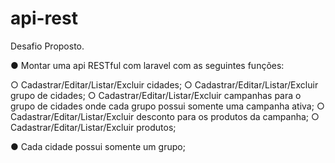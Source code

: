 # api-rest

Desafio Proposto.

● Montar uma api RESTful com laravel com as seguintes funções:

○ Cadastrar/Editar/Listar/Excluir cidades;
○ Cadastrar/Editar/Listar/Excluir grupo de cidades;
○ Cadastrar/Editar/Listar/Excluir campanhas para o grupo de cidades onde cada grupo possui somente uma campanha ativa;
○ Cadastrar/Editar/Listar/Excluir desconto para os produtos da campanha;
○ Cadastrar/Editar/Listar/Excluir produtos;


● Cada cidade possui somente um grupo;